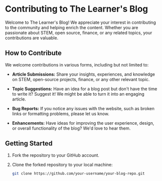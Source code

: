# Contributing to The Learner's Blog

Welcome to The Learner's Blog! We appreciate your interest in contributing to the community and helping enrich the content. Whether you are passionate about STEM, open source, finance, or any related topics, your contributions are valuable.

## How to Contribute

We welcome contributions in various forms, including but not limited to:

- **Article Submissions:** Share your insights, experiences, and knowledge on STEM, open-source projects, finance, or any other relevant topic.

- **Topic Suggestions:** Have an idea for a blog post but don't have the time to write it? Suggest it! We might be able to turn it into an engaging article.

- **Bug Reports:** If you notice any issues with the website, such as broken links or formatting problems, please let us know.

- **Enhancements:** Have ideas for improving the user experience, design, or overall functionality of the blog? We'd love to hear them.

## Getting Started

1. Fork the repository to your GitHub account.

2. Clone the forked repository to your local machine:
   ```bash
   git clone https://github.com/your-username/your-blog-repo.git
